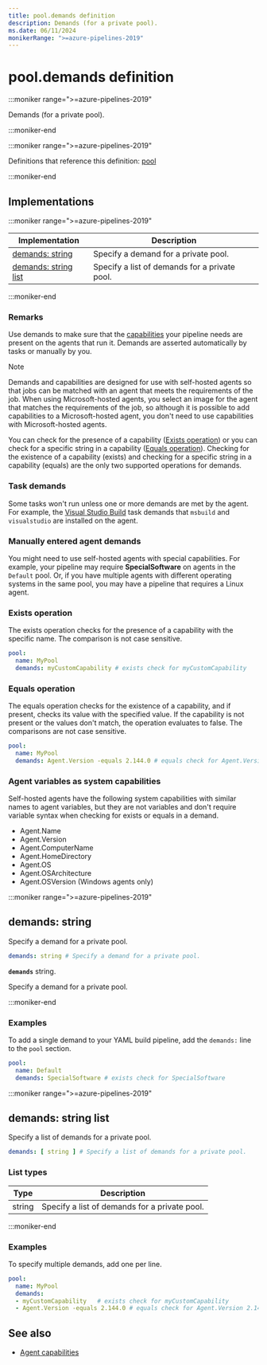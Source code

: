```yaml
---
title: pool.demands definition
description: Demands (for a private pool).
ms.date: 06/11/2024
monikerRange: ">=azure-pipelines-2019"
---
```


# pool.demands definition

<!-- :::description::: -->
:::moniker range=">=azure-pipelines-2019"

<!-- :::editable-content name="description"::: -->
Demands (for a private pool).
<!-- :::editable-content-end::: -->

:::moniker-end
<!-- :::description-end::: -->

<!-- :::parents::: -->
:::moniker range=">=azure-pipelines-2019"

Definitions that reference this definition: [pool](pool.md)

:::moniker-end
<!-- :::parents-end::: -->

## Implementations

<!-- :::implementations-list::: -->
:::moniker range=">=azure-pipelines-2019"

| Implementation | Description |
|---|---|
| [demands: string](#demandsstring) | Specify a demand for a private pool. |
| [demands: string list](#demandsstringlist) | Specify a list of demands for a private pool. |

:::moniker-end
<!-- :::implementations-list-end::: -->

<!-- :::remarks::: -->
<!-- :::editable-content name="remarks"::: -->
### Remarks

Use demands to make sure that the [capabilities](/azure/devops/pipelines/agents/agents#capabilities) your pipeline needs are present on the agents that run it. Demands are asserted automatically by tasks or manually by you.

> [!NOTE]
>
> Demands and capabilities are designed for use with self-hosted agents so that jobs can be matched with an agent that 
> meets the requirements of the job. When using Microsoft-hosted agents, you select an image for the agent that 
> matches the requirements of the job, so although it is possible to add capabilities to a Microsoft-hosted agent, you don't need 
> to use capabilities with Microsoft-hosted agents.

You can check for the presence of a capability ([Exists operation](#exists-operation)) or you can check for a specific string in a capability ([Equals operation](#equals-operation)). Checking for the existence of a capability (exists) and checking for a specific string in a capability (equals) are the only two supported operations for demands.

### Task demands

Some tasks won't run unless one or more demands are met by the agent. For example, the [Visual Studio Build](/azure/devops/pipelines/tasks/reference/vsbuild-v1) task demands that `msbuild` and `visualstudio` are installed on the agent.

### Manually entered agent demands

You might need to use self-hosted agents with special capabilities. For example, your pipeline may require **SpecialSoftware** on agents in the `Default` pool. Or, if you have multiple agents with different operating systems in the same pool, you may have a pipeline that requires a Linux agent.

### Exists operation

The exists operation checks for the presence of a capability with the specific name. The comparison is not case sensitive.

```yaml
pool:
  name: MyPool
  demands: myCustomCapability # exists check for myCustomCapability
 ```

### Equals operation

The equals operation checks for the existence of a capability, and if present, checks its value with the specified value. If the capability is not present or the values don't match, the operation evaluates to false. The comparisons are not case sensitive.

```yaml
pool:
  name: MyPool
  demands: Agent.Version -equals 2.144.0 # equals check for Agent.Version 2.144.0
```

### Agent variables as system capabilities

Self-hosted agents have the following system capabilities with similar names to agent variables, but they are not variables and don't require variable syntax when checking for exists or equals in a demand.

* Agent.Name
* Agent.Version
* Agent.ComputerName
* Agent.HomeDirectory
* Agent.OS
* Agent.OSArchitecture
* Agent.OSVersion (Windows agents only)
<!-- :::editable-content-end::: -->
<!-- :::remarks-end::: -->

<!-- :::examples::: -->
<!-- :::editable-content name="examples"::: -->
<!-- :::editable-content-end::: -->
<!-- :::examples-end::: -->

<!-- :::implementations::: -->
<!-- :::implementation-item name="demands: string"::: -->
<a name="demandsstring"></a>
<!-- :::stringAnyOf::: -->
:::moniker range=">=azure-pipelines-2019"

<!-- :::implementation-signature::: -->
## demands: string
<!-- :::implementation-signature-end::: -->

<!-- :::implementation-description::: -->
<!-- :::editable-content name="description"::: -->
Specify a demand for a private pool.
<!-- :::editable-content-end::: -->
<!-- :::implementation-description-end::: -->

<!-- :::implementation-syntax::: -->
```yaml
demands: string # Specify a demand for a private pool.
```
<!-- :::implementation-syntax-end::: -->

<!-- :::implementation-string-item::: -->
**`demands`** string.<br>
<!-- :::editable-content name="description"::: -->
Specify a demand for a private pool.
<!-- :::editable-content-end::: -->
<!-- :::implementation-string-item-end::: -->

:::moniker-end
<!-- :::stringAnyOf-end::: -->

<!-- :::remarks::: -->
<!-- :::editable-content name="remarks"::: -->
<!-- :::editable-content-end::: -->
<!-- :::remarks-end::: -->

<!-- :::examples::: -->
<!-- :::editable-content name="examples"::: -->
### Examples

To add a single demand to your YAML build pipeline, add the `demands:` line to the `pool` section.

```yaml
pool:
  name: Default
  demands: SpecialSoftware # exists check for SpecialSoftware
```
<!-- :::editable-content-end::: -->
<!-- :::examples-end::: -->
<!-- :::implementation-item-end::: -->
<!-- :::implementation-item name="demands: string list"::: -->
<a name="demandsstringlist"></a>
<!-- :::arrayAnyOf::: -->
:::moniker range=">=azure-pipelines-2019"

<!-- :::implementation-signature::: -->
## demands: string list
<!-- :::implementation-signature-end::: -->

<!-- :::implementation-description::: -->
<!-- :::editable-content name="description"::: -->
Specify a list of demands for a private pool.
<!-- :::editable-content-end::: -->
<!-- :::implementation-description-end::: -->

<!-- :::implementation-syntax::: -->
```yaml
demands: [ string ] # Specify a list of demands for a private pool.
```
<!-- :::implementation-syntax-end::: -->

### List types

<!-- :::implementation-list-types::: -->
| Type | Description |
|---|---|
| string | Specify a list of demands for a private pool. |
<!-- :::implementation-list-types-end::: -->

:::moniker-end
<!-- :::arrayAnyOf-end::: -->

<!-- :::remarks::: -->
<!-- :::editable-content name="remarks"::: -->
<!-- :::editable-content-end::: -->
<!-- :::remarks-end::: -->

<!-- :::examples::: -->
<!-- :::editable-content name="examples"::: -->
### Examples

To specify multiple demands, add one per line.

```yaml
pool:
  name: MyPool
  demands:
  - myCustomCapability   # exists check for myCustomCapability
  - Agent.Version -equals 2.144.0 # equals check for Agent.Version 2.144.0
```
<!-- :::editable-content-end::: -->
<!-- :::examples-end::: -->
<!-- :::implementation-item-end::: -->
<!-- :::implementations-end::: -->

<!-- :::see-also::: -->
<!-- :::editable-content name="seeAlso"::: -->
## See also

* [Agent capabilities](/azure/devops/pipelines/agents/agents#capabilities)
<!-- :::editable-content-end::: -->
<!-- :::see-also-end::: -->
